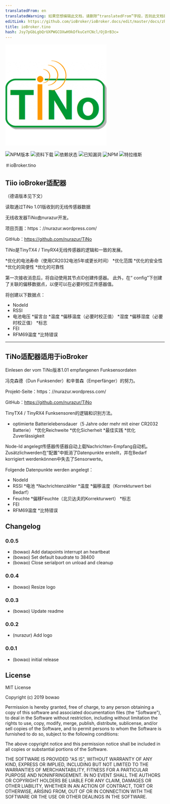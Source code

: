 ```yaml
---
translatedFrom: en
translatedWarning: 如果您想编辑此文档，请删除“translatedFrom”字段，否则此文档将再次自动翻译
editLink: https://github.com/ioBroker/ioBroker.docs/edit/master/docs/zh-cn/adapterref/iobroker.tino/README.md
title: ioBroker.tino
hash: Jsy7pGbLgbQrUXPWGCOXwH9kDfkuCeYCNcl/OjDrB3c=
---
```

![商标](../../../en/adapterref/iobroker.tino/admin/tino.png)

![NPM版本](http://img.shields.io/npm/v/iobroker.tino.svg)
![资料下载](https://img.shields.io/npm/dm/iobroker.tino.svg)
![依赖状态](https://img.shields.io/david/bowao/iobroker.tino.svg)
![已知漏洞](https://snyk.io/test/github/bowao/ioBroker.tino/badge.svg)
![NPM](https://nodei.co/npm/iobroker.tino.png?downloads=true)
![特拉维斯](http://img.shields.io/travis/bowao/ioBroker.tino/master.svg)

＃ioBroker.tino
## Tiio ioBroker适配器
（德语版本见下文）

读取通过TiNo 1.01版收到的无线传感器数据

无线收发器TiNo由nurazur开发。

项目页面：https：//nurazur.wordpress.com/

GitHub：https://github.com/nurazur/TiNo

TiNo是TinyTX4 / TinyRX4无线传感器的逻辑和一致的发展。

*优化的电池寿命（使用CR2032电池5年或更长时间）
*优化范围
*优化的安全性
*优化的简便性
*优化的可靠性

第一次接收消息后，将自动使用其节点ID创建传感器。
此外，在“ config”下创建了关联的偏移数据点，以便可以在必要时校正传感器值。

将创建以下数据点：

* NodeId
* RSSI
* 电池电压
*留言台
*温度
*偏移温度（必要时校正值）
*湿度
*偏移湿度（必要时校正值）
*标志
* FEI
* RFM69温度
*比特错误

-------------------------------------------------------------------------------------------

## TiNo适配器适用于ioBroker
Einlesen der vom TiNo版本1.01 empfangenen Funksensordaten

冯克森德（Dun Funksender）和辛普森（Emperfänger）的努力。

Projekt-Seite：https：//nurazur.wordpress.com/

GitHub：https://github.com/nurazur/TiNo

TinyTX4 / TinyRX4 Funksensoren的逻辑和识别方法。

* optimierte Batterielebensdauer（5 Jahre oder mehr mit einer CR2032 Batterie）
*优化Reichweite
*优化Sicherheit
*最佳实践
*优化Zuverlässigkeit

Node-Id angelegt传感器传感器自动上载Nachrichten-Empfang自动机。
Zusätzlichwerden在“配置”中抵消了Datenpunkte erstellt，并在Bedarf korrigiert werdenkönnen中失去了Sensorwerte。

Folgende Datenpunkte werden angelegt：

* NodeId
* RSSI
*电池
*Nachrichtenzähler
*温度
*偏移温度（Korrekturwert bei Bedarf）
* Feuchte
*偏移Feuchte（北贝达夫的Korrekturwert）
*标志
* FEI
* RFM69温度
*比特错误

## Changelog

### 0.0.5
- (bowao) Add datapoints interrupt an heartbeat
- (bowao) Set default baudrate to 38400
- (bowao) Close serialport on unload and cleanup

### 0.0.4
- (bowao) Resize logo

### 0.0.3
- (bowao) Update readme

### 0.0.2
- (nurazur) Add logo

### 0.0.1
- (bowao) initial release

## License
MIT License

Copyright (c) 2019 bowao

Permission is hereby granted, free of charge, to any person obtaining a copy
of this software and associated documentation files (the "Software"), to deal
in the Software without restriction, including without limitation the rights
to use, copy, modify, merge, publish, distribute, sublicense, and/or sell
copies of the Software, and to permit persons to whom the Software is
furnished to do so, subject to the following conditions:

The above copyright notice and this permission notice shall be included in all
copies or substantial portions of the Software.

THE SOFTWARE IS PROVIDED "AS IS", WITHOUT WARRANTY OF ANY KIND, EXPRESS OR
IMPLIED, INCLUDING BUT NOT LIMITED TO THE WARRANTIES OF MERCHANTABILITY,
FITNESS FOR A PARTICULAR PURPOSE AND NONINFRINGEMENT. IN NO EVENT SHALL THE
AUTHORS OR COPYRIGHT HOLDERS BE LIABLE FOR ANY CLAIM, DAMAGES OR OTHER
LIABILITY, WHETHER IN AN ACTION OF CONTRACT, TORT OR OTHERWISE, ARISING FROM,
OUT OF OR IN CONNECTION WITH THE SOFTWARE OR THE USE OR OTHER DEALINGS IN THE
SOFTWARE.
